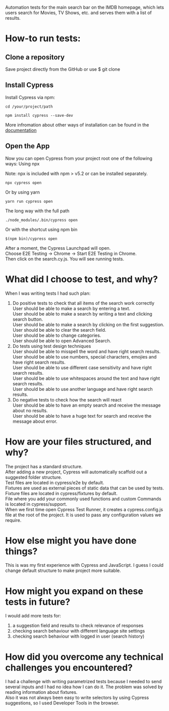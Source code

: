 Automation tests for the main search bar on the IMDB homepage, which lets users search for Movies, TV Shows, etc. and serves them with a list of results.

# How-to run tests:

## Clone a repository
Save project directly from the GitHub or use $ git clone

## Install Cypress
Install Cypress via npm:
```
cd /your/project/path
```
```
npm install cypress --save-dev
```
More infromation about other ways of installation can be found in the [documentation](https://docs.cypress.io/guides/getting-started/installing-cypress#What-you-ll-learn)

## Open the App
Now you can open Cypress from your project root one of the following ways:
Using npx

Note: npx is included with npm > v5.2 or can be installed separately.
```
npx cypress open
```
Or by using yarn
```
yarn run cypress open
```
The long way with the full path
```
./node_modules/.bin/cypress open
```
Or with the shortcut using npm bin
```
$(npm bin)/cypress open
```
After a moment, the Cypress Launchpad will open.  
Choose E2E Testing -> Chrome -> Start E2E Testing in Chrome.  
Then click on the search.cy.js. You will see running tests.  

# What did I choose to test, and why?
When I was writing tests I had such plan:  
1. Do positive tests to check that all items of the search work correctly  
User should be able to make a search by entering a text.  
User should be able to make a search by writing a text and clicking search button.  
User should be able to make a search by clicking on the first suggestion.  
User should be able to clear the search field.  
User should be able to change categories.  
User should be able to open Advanced Search.  
2. Do tests using test design techniques  
User should be able to misspell the word and have right search results.  
User should be able to use numbers, special characters, emojies and have right search results.  
User should be able to use different case sensitivity and have right search results.  
User should be able to use whitespaces around the text and have right search results.  
User should be able to use another language and have right search results.  
3. Do negative tests to check how the search will react  
User should be able to have an empty search and receive the message about no results.  
User should be able to have a huge text for search and receive the message about error.  

# How are your files structured, and why?
The project has a standard structure.  
After adding a new project, Cypress will automatically scaffold out a suggested folder structure.  
Test files are located in cypress/e2e by default.  
Fixtures are used as external pieces of static data that can be used by tests. Fixture files are located in cypress/fixtures by default.  
File where you add your commonly used functions and custom Commands is located in cypress/support.  
When we first time open Cypress Test Runner, it creates a cypress.config.js file at the root of the project. It is used to pass any configuration values we require.  

# How else might you have done things?
This is was my first experience with Cypress and JavaScript. I guess I could change default structure to make project more suitable.

# How might you expand on these tests in future?
I would add more tests for:  
1. a suggestion field and results to check relevance of responses  
2. checking search behaviour with different language site settings  
3. checking search behaviour with logged in user (search history)  

# How did you overcome any technical challenges you encountered?
I had a challenge with writing parametrized tests because I needed to send several inputs and I had no idea how I can do it. The problem was solved by reading information about fixtures.  
Also it was not always been easy to write selectors by using Cypress suggestions, so I used Developer Tools in the browser.  
